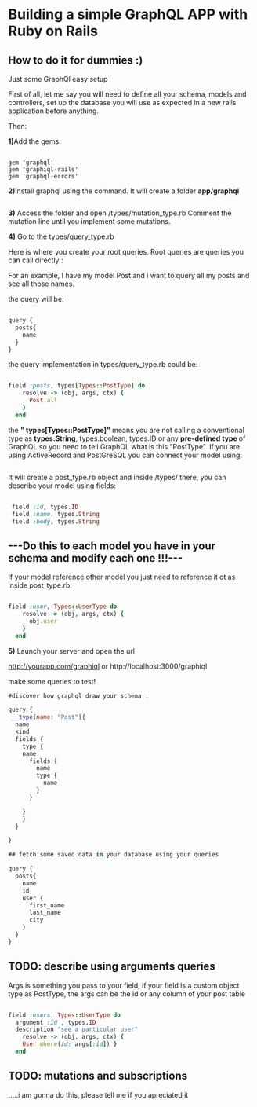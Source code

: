 # Building a simple GraphQL APP with Ruby on Rails

## How to do it for dummies :)

Just some GraphQl easy setup

First of all, let me say you will need to define all your schema, models and controllers, set up the database you will use as expected in a new rails application before anything.

Then:

<b>1)</b>Add the gems:
```#gemfile

gem 'graphql'
gem 'graphiql-rails'
gem 'graphql-errors'

```

<b>2)</b>install graphql using the command. It will create a folder <b>app/graphql</b>
```rails generate graphql:install
```


<b>3)</b> Access the folder and open /types/mutation_type.rb
Comment the mutation line until you implement some mutations.

<b>4)</b> Go to the types/query_type.rb

Here is where you create your root queries. Root queries are queries you can call directly :

For an example, I have my model Post and i want to query all my posts and see all those names.

the query will be:

```js

query {
  posts{
    name
  }
}
```

the query implementation in types/query_type.rb could be:

```#query_type.rb

field :posts, types[Types::PostType] do
    resolve -> (obj, args, ctx) {
      Post.all
    }
  end
```


the <b>" types[Types::PostType]"</b> means you are not calling a conventional type as <b>types.String</b>, types.boolean, types.ID or any <b>pre-defined type </b> of GraphQL so you need to tell GraphQL what is this "PostType". If you are using ActiveRecord and PostGreSQL you can connect your model using:

``` rails generate graphql:object Post
```

It will create a post_type.rb object and inside /types/ there,  you can describe your model using fields:
 ``` #post_type.rb

  field :id, types.ID
  field :name, types.String
  field :body, types.String
```

## ---Do this to each model you have in your schema and modify each one !!!---


 If your model reference other model you just need to reference it ot as inside post_type.rb:

```#post_type.rb

field :user, Types::UserType do
    resolve -> (obj, args, ctx) {
      obj.user
    }
  end
  ```


<b>5)</b> Launch your server and open the url

http://yourapp.com/graphiql or http://localhost:3000/graphiql

make some queries to test!

```js
#discover how graphql draw your schema :

query {
 __type(name: "Post"){
  name
  kind
  fields {
    type {
    name
      fields {
        name
        type {
          name
        }
      }

    }
    }
  }

}

## fetch some saved data in your database using your queries

query {
  posts{
    name
    id
    user {
      first_name
      last_name
      city
    }
  }
}
```



## TODO: describe using arguments queries

Args is something you pass to your field, if your field is a custom object type as PostType, the args can be the id or any column of your post table
```#query_type.rb

field :users, Types::UserType do
  argument :id , types.ID
  description "see a particular user"
    resolve -> (obj, args, ctx) {
    User.where(id: args[:id]) }
  end
```

## TODO: mutations and subscriptions

.....i am gonna do this, please tell me if you apreciated it
